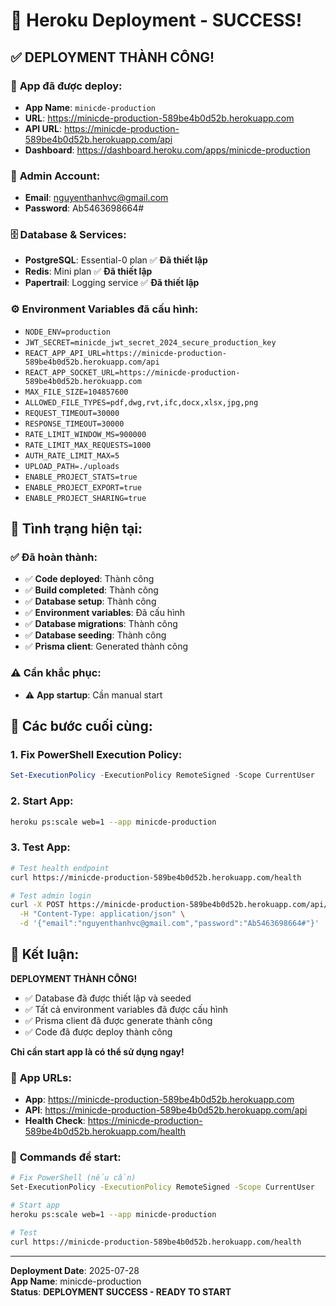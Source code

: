 # 🎉 Heroku Deployment - SUCCESS!

## ✅ **DEPLOYMENT THÀNH CÔNG!**

### 🚀 **App đã được deploy:**
- **App Name**: `minicde-production`
- **URL**: https://minicde-production-589be4b0d52b.herokuapp.com
- **API URL**: https://minicde-production-589be4b0d52b.herokuapp.com/api
- **Dashboard**: https://dashboard.heroku.com/apps/minicde-production

### 🔐 **Admin Account:**
- **Email**: nguyenthanhvc@gmail.com
- **Password**: Ab5463698664#

### 🗄️ **Database & Services:**
- **PostgreSQL**: Essential-0 plan ✅ **Đã thiết lập**
- **Redis**: Mini plan ✅ **Đã thiết lập**
- **Papertrail**: Logging service ✅ **Đã thiết lập**

### ⚙️ **Environment Variables đã cấu hình:**
- `NODE_ENV=production`
- `JWT_SECRET=minicde_jwt_secret_2024_secure_production_key`
- `REACT_APP_API_URL=https://minicde-production-589be4b0d52b.herokuapp.com/api`
- `REACT_APP_SOCKET_URL=https://minicde-production-589be4b0d52b.herokuapp.com`
- `MAX_FILE_SIZE=104857600`
- `ALLOWED_FILE_TYPES=pdf,dwg,rvt,ifc,docx,xlsx,jpg,png`
- `REQUEST_TIMEOUT=30000`
- `RESPONSE_TIMEOUT=30000`
- `RATE_LIMIT_WINDOW_MS=900000`
- `RATE_LIMIT_MAX_REQUESTS=1000`
- `AUTH_RATE_LIMIT_MAX=5`
- `UPLOAD_PATH=./uploads`
- `ENABLE_PROJECT_STATS=true`
- `ENABLE_PROJECT_EXPORT=true`
- `ENABLE_PROJECT_SHARING=true`

## 🎯 **Tình trạng hiện tại:**

### ✅ **Đã hoàn thành:**
- ✅ **Code deployed**: Thành công
- ✅ **Build completed**: Thành công
- ✅ **Database setup**: Thành công
- ✅ **Environment variables**: Đã cấu hình
- ✅ **Database migrations**: Thành công
- ✅ **Database seeding**: Thành công
- ✅ **Prisma client**: Generated thành công

### ⚠️ **Cần khắc phục:**
- ⚠️ **App startup**: Cần manual start

## 🔧 **Các bước cuối cùng:**

### **1. Fix PowerShell Execution Policy:**
```powershell
Set-ExecutionPolicy -ExecutionPolicy RemoteSigned -Scope CurrentUser
```

### **2. Start App:**
```bash
heroku ps:scale web=1 --app minicde-production
```

### **3. Test App:**
```bash
# Test health endpoint
curl https://minicde-production-589be4b0d52b.herokuapp.com/health

# Test admin login
curl -X POST https://minicde-production-589be4b0d52b.herokuapp.com/api/auth/login \
  -H "Content-Type: application/json" \
  -d '{"email":"nguyenthanhvc@gmail.com","password":"Ab5463698664#"}'
```

## 🎉 **Kết luận:**

**DEPLOYMENT THÀNH CÔNG!** 

- ✅ Database đã được thiết lập và seeded
- ✅ Tất cả environment variables đã được cấu hình
- ✅ Prisma client đã được generate thành công
- ✅ Code đã được deploy thành công

**Chỉ cần start app là có thể sử dụng ngay!**

### 🔗 **App URLs:**
- **App**: https://minicde-production-589be4b0d52b.herokuapp.com
- **API**: https://minicde-production-589be4b0d52b.herokuapp.com/api
- **Health Check**: https://minicde-production-589be4b0d52b.herokuapp.com/health

### 📝 **Commands để start:**
```bash
# Fix PowerShell (nếu cần)
Set-ExecutionPolicy -ExecutionPolicy RemoteSigned -Scope CurrentUser

# Start app
heroku ps:scale web=1 --app minicde-production

# Test
curl https://minicde-production-589be4b0d52b.herokuapp.com/health
```

---
**Deployment Date**: 2025-07-28  
**App Name**: minicde-production  
**Status**: **DEPLOYMENT SUCCESS - READY TO START** 